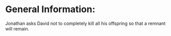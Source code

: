 # General Information:

Jonathan asks David not to completely kill all his offspring so that a remnant will remain.
